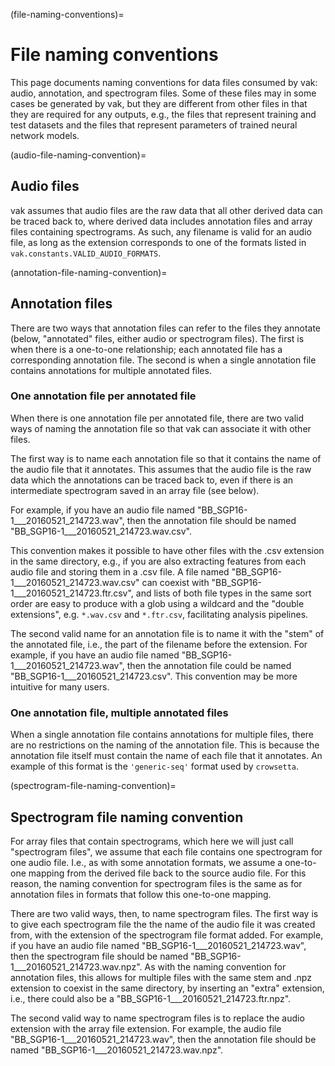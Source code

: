 (file-naming-conventions)=

# File naming conventions

This page documents naming conventions 
for data files consumed by vak: 
audio, annotation, and spectrogram files.
Some of these files may in some cases 
be generated by vak, 
but they are different from other files 
in that they are required for any outputs, 
e.g., the files that represent training 
and test datasets and the files 
that represent parameters of trained 
neural network models.

(audio-file-naming-convention)=
## Audio files

vak assumes that audio files are the raw data 
that all other derived data can be traced back to, 
where derived data includes annotation files 
and array files containing spectrograms.
As such, any filename is valid for an audio file, 
as long as the extension corresponds to one of 
the formats listed in 
`vak.constants.VALID_AUDIO_FORMATS`.

(annotation-file-naming-convention)=
## Annotation files

There are two ways that annotation files 
can refer to the files they annotate 
(below, "annotated" files, 
either audio or spectrogram files).
The first is when there is a one-to-one 
relationship; each annotated file 
has a corresponding annotation file.
The second is when a single annotation 
file contains annotations for multiple 
annotated files.

### One annotation file per annotated file

When there is one annotation file 
per annotated file,
there are two valid ways of naming the 
annotation file 
so that vak can associate it with 
other files.

The first way is to name 
each annotation file so that 
it contains the name of the audio file 
that it annotates.
This assumes that the audio file 
is the raw data which the annotations 
can be traced back to, 
even if there is an intermediate 
spectrogram saved in an array file
(see below).

For example, if you have an audio file named 
"BB_SGP16-1___20160521_214723.wav", 
then the annotation file should 
be named "BB_SGP16-1___20160521_214723.wav.csv".

This convention makes it possible 
to have other files with the .csv extension 
in the same directory, 
e.g., if you are also extracting 
features from each audio file 
and storing them in a .csv file.
A file named "BB_SGP16-1___20160521_214723.wav.csv" 
can coexist with 
"BB_SGP16-1___20160521_214723.ftr.csv", 
and lists of both file types in the same sort order 
are easy to produce with a glob using 
a wildcard and the "double extensions", 
e.g. `*.wav.csv` and `*.ftr.csv`,
facilitating analysis pipelines. 

The second valid name for an annotation file 
is to name it with the "stem" of the annotated file, 
i.e., the part of the filename before 
the extension. 
For example, if you have an audio file named 
"BB_SGP16-1___20160521_214723.wav", 
then the annotation file could 
be named "BB_SGP16-1___20160521_214723.csv".
This convention may be more intuitive 
for many users.

### One annotation file, multiple annotated files

When a single annotation file contains 
annotations for multiple files, 
there are no restrictions on the naming 
of the annotation file. 
This is because the annotation file itself 
must contain the name of each file that it 
annotates.
An example of this format is the 
`'generic-seq'` format used by `crowsetta`.

(spectrogram-file-naming-convention)=
## Spectrogram file naming convention

For array files that contain spectrograms, 
which here we will just call "spectrogram files", 
we assume that each file contains 
one spectrogram for one audio file. 
I.e., as with some annotation formats, 
we assume a one-to-one mapping from 
the derived file back to the source audio file.
For this reason, the naming convention 
for spectrogram files is the same 
as for annotation files in formats that follow 
this one-to-one mapping.

There are two valid ways, then, to name spectrogram files.
The first way is to give each spectrogram file the 
the name of the audio file it was created from, 
with the extension of the spectrogram file format added.
For example, if you have an audio file named 
"BB_SGP16-1___20160521_214723.wav", 
then the spectrogram file should 
be named "BB_SGP16-1___20160521_214723.wav.npz". 
As with the naming convention for annotation files, 
this allows for multiple files with the same stem 
and .npz extension to coexist in the same directory, 
by inserting an "extra" extension, 
i.e., there could also be a 
"BB_SGP16-1___20160521_214723.ftr.npz".

The second valid way to name spectrogram files 
is to replace the audio extension 
with the array file extension. 
For example, the audio file  
"BB_SGP16-1___20160521_214723.wav", 
then the annotation file should 
be named "BB_SGP16-1___20160521_214723.wav.npz".
